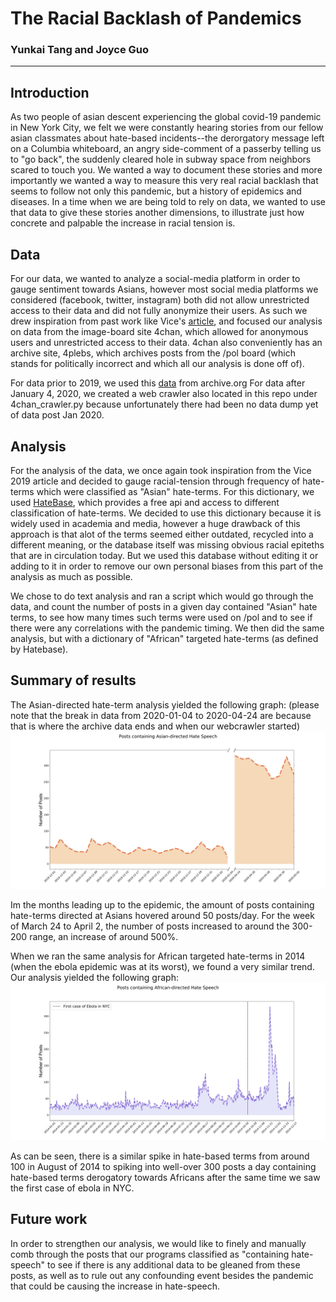 # The Racial Backlash of Pandemics
### Yunkai Tang and Joyce Guo
---------------------------------------
## Introduction
As two people of asian descent experiencing the global covid-19 pandemic in New York City, we felt we were constantly hearing stories from our fellow asian classmates about hate-based incidents--the derorgatory message left on a Columbia whiteboard, an angry side-comment of a passerby telling us to "go back", the suddenly cleared hole in subway space from neighbors scared to touch you. We wanted a way to document these stories and more importantly we wanted a way to measure this very real racial backlash that seems to follow not only this pandemic, but a history of epidemics and diseases. In a time when we are being told to rely on data, we wanted to use that data to give these stories another dimensions, to illustrate just how concrete and palpable the increase in racial tension is. 
## Data
For our data, we wanted to analyze a social-media platform in order to gauge sentiment towards Asians, however most social media platforms we considered (facebook, twitter, instagram) both did not allow unrestricted access to their data and did not fully anonymize their users. As such we drew inspiration from past work like Vice's  [article](https://www.vice.com/en_us/article/d3nbzy/we-analyzed-more-than-1-million-comments-on-4chan-hate-speech-there-has-spiked-by-40-since-2015), and focused our analysis on data from the image-board site 4chan, which allowed for anonymous users and unrestricted access to their data. 4chan also conveniently has an archive site, 4plebs, which archives posts from the /pol board (which stands for politically incorrect and which all our analysis is done off of).

For data prior to 2019, we used this [data](https://archive.org/details/4plebs-org-data-dump-2020-01) from archive.org
For data after January 4, 2020, we created a web crawler also located in this repo under 4chan_crawler.py because unfortunately there had been no data dump yet of data post Jan 2020.

## Analysis
For the analysis of the data, we once again took inspiration from the Vice 2019 article and decided to gauge racial-tension through frequency of hate-terms which were classified as "Asian" hate-terms.
For this dictionary, we used [HateBase](https://hatebase.org/), which provides a free api and access to different classification of hate-terms. We decided to use this dictionary because it is widely used in academia and media, however a huge drawback of this approach is that alot of the terms seemed either outdated, recycled into a different meaning, or the database itself was missing obvious racial epiteths that are in circulation today. But we used this database without editing it or adding to it in order to remove our own personal biases from this part of the analysis as much as possible. 

We chose to do text analysis and ran a script which would go through the data, and count the number of posts in a given day contained "Asian" hate terms, to see how many times such terms were used on /pol and to see if there were any correlations with the pandemic timing. We then did the same analysis, but with a dictionary of "African" targeted hate-terms (as defined by Hatebase).

## Summary of results
The Asian-directed hate-term analysis yielded the following graph: 
(please note that the break in data from 2020-01-04 to 2020-04-24 are because that is where the archive data ends and when our webcrawler started) ![image](https://github.com/jguo13/ITFinalProject/blob/master/Asian-hateterm-frequency.png)

Im the months leading up to the epidemic, the amount of posts containing hate-terms directed at Asians hovered around 50 posts/day. For the week of March 24 to April 2, the number of posts increased to around the 300-200 range, an increase of around 500%.

When we ran the same analysis for African targeted hate-terms in 2014 (when the ebola epidemic was at its worst), we found a very similar trend. Our analysis yielded the following graph: ![image](https://github.com/jguo13/ITFinalProject/blob/master/African-hateterm-frequency.png)

As can be seen, there is a similar spike in hate-based terms from around 100 in August of 2014 to spiking into well-over 300 posts a day containing hate-based terms derogatory towards Africans after the same time we saw the first case of ebola in NYC. 

## Future work
In order to strengthen our analysis, we would like to finely and manually comb through the posts that our programs classified as "containing hate-speech" to see if there is any additional data to be gleaned from these posts, as well as to rule out any confounding event besides the pandemic that could be causing the increase in hate-speech.
